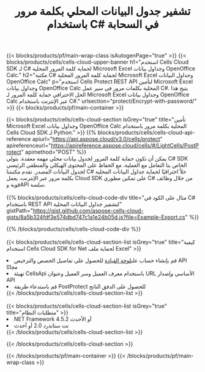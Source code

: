 ﻿---
title: تشفير جدول البيانات المحلي بكلمة مرور باستخدام C# في السحابة
description:  واجهات برمجة التطبيقات السحابية ومجموعات SDK للحماية Microsoft Excel وOpenOffice Calc مع C#. تشفير جداول البيانات المحلية بكلمة مرور بواسطة Cells Cloud API SDK لـ C#.
---
{{< blocks/products/pf/main-wrap-class isAutogenPage="true" >}}
{{< blocks/products/cells/cells-cloud-upper-banner h1="استخدم Cells Cloud SDK لـ C# لحماية كلمة المرور المحلية Microsoft Excel وجداول بيانات OpenOffice Calc." h2="مكتبة C# لحماية كلمة المرور المحلية Microsoft Excel وجداول البيانات OpenOffice Calc" p="استخدم Cells Protect REST API لتأمين Microsoft Excel وجداول بيانات OpenOffice Calc المحلية بكلمات مرور في سير عمل C#. يتيح هذا الحل الاحترافي حماية كلمة المرور لـ Microsoft Excel وجداول بيانات OpenOffice Calc عبر الإنترنت باستخدام C#." urlsection="protect/Encrypt-with-password/" >}}
{{< blocks/products/pf/main-container >}}

{{< blocks/products/cells/cells-cloud-section isGrey="true" title="تأمين Microsoft Excel وجداول بيانات OpenOffice Calc المحلية بكلمة مرور باستخدام Cells Cloud SDK لـ Python." >}}
{{% blocks/products/cells/cells-cloud-api-reference apiurl="https://api.aspose.cloud/v3.0/cells/protect" apireferenceurl="https://apireference.aspose.cloud/cells/#/LightCells/PostProtect" apimethod="POST" %}}
<br/>
يمكن أن تكون حماية كلمة المرور لجدول بيانات محلي مهمة معقدة. يتولى C# SDK الخاص بنا التعامل مع العملية، مع الحفاظ على المحتوى الهيكلي والمنطقي الرئيسي لجدول البيانات المصدر. تقدم مكتبتنا C# حلاً احترافيًا لحماية جداول البيانات المحلية بكلمة مرور عبر الإنترنت. يعمل Cloud SDK على تمكين مطوري C# من خلال وظائف قوية وAPI سلسة.
<br/>
<br/>
{{% blocks/products/cells/cells-cloud-code-div title="مثال على الكود في C# باستخدام REST API لتشفير جداول البيانات المحلية" gistPath="https://gist.github.com/aspose-cells-cloud-gists/8a5b324fdf3e574dbd747c1a1e24b05d.js?file=Example-Export.cs" %}}
  
{{% /blocks/products/cells/cells-cloud-code-div %}}
<br/>
<br/>
{{< blocks/products/cells/cells-cloud-section-list isGrey="true" title="كيفية استخدام Cells Cloud SDK for Net لحماية ملف Excel" >}}
<li> قم بإنشاء حساب على<a href="https://dashboard.aspose.cloud/">لوحة القيادة</a> للحصول على تفاصيل الحصص والترخيص API مجانًا</li>
<li>تهيئة CellsApi باستخدام معرف العميل وسر العميل وعنوان URL الأساسي وإصدار API</li>
<li>قم باستدعاء طريقة PostProtect للحصول على الدفق الناتج</li>
{{< /blocks/products/cells/cells-cloud-section-list >}}
<br/>
<br/>
{{< blocks/products/cells/cells-cloud-section-list isGrey="true" title="متطلبات النظام" >}}
<li>NET Framework 4.5.2 أو الأحدث</li>
<li>نت ستاندرد 2.0 أو أحدث</li>
{{< /blocks/products/cells/cells-cloud-section-list >}}

{{< /blocks/products/cells/cells-cloud-section >}}

{{< /blocks/products/pf/main-container >}}
{{< /blocks/products/pf/main-wrap-class >}}
